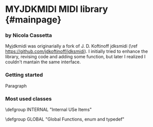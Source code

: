 # MYJDKMIDI MIDI library		{#mainpage}
### by Nicola Cassetta

Myjdkmidi was originarially a fork of J. D. Koftinoff jdksmidi (\ref https://github.com/jdkoftinoff/jdksmidi).
I initially tried to enhance the library, revising code and adding some function, but later I realized I
couldn't mantain the same interface.

### Getting started

Paragraph

### Most used classes


\defgroup INTERNAL "Internal USe Items"

\defgroup GLOBAL "Global Functions, enum and typedef"
